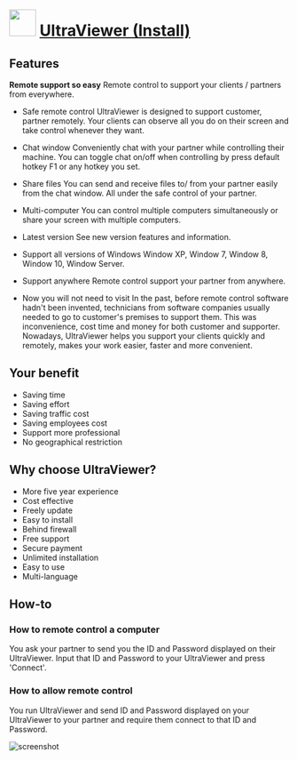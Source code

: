 ﻿# <img src="https://cdn.jsdelivr.net/gh/chtof/chocolatey-packages/automatic/ultraviewer.install/ultraviewer.install.png" width="48" height="48"/> [UltraViewer (Install)](https://chocolatey.org/packages/ultraviewer.install)

## Features

**Remote support so easy**
Remote control to support your clients / partners from everywhere.

- Safe remote control
UltraViewer is designed to support customer, partner remotely. Your clients can observe all you do on their screen and take control whenever they want.

- Chat window
Conveniently chat with your partner while controlling their machine. You can toggle chat on/off when controlling by press default hotkey F1 or any hotkey you set.

- Share files
You can send and receive files to/ from your partner easily from the chat window. All under the safe control of your partner.

- Multi-computer
You can control multiple computers simultaneously or share your screen with multiple computers.

- Latest version
See new version features and information.

- Support all versions of Windows
Window XP, Window 7, Window 8, Window 10, Window Server.

- Support anywhere
Remote control support your partner from anywhere.

- Now you will not need to visit
In the past, before remote control software hadn't been invented, technicians from software companies usually needed to go to customer's premises to support them. This was inconvenience, cost time and money for both customer and supporter. Nowadays, UltraViewer helps you support your clients quickly and remotely, makes your work easier, faster and more convenient.

## Your benefit

- Saving time
- Saving effort
- Saving traffic cost
- Saving employees cost
- Support more professional
- No geographical restriction

## Why choose UltraViewer?

- More five year experience
- Cost effective
- Freely update
- Easy to install
- Behind firewall
- Free support
- Secure payment
- Unlimited installation
- Easy to use
- Multi-language

## How-to

### How to remote control a computer
You ask your partner to send you the ID and Password displayed on their UltraViewer. Input that ID and Password to your UltraViewer and press 'Connect'. 

### How to allow remote control
You run UltraViewer and send ID and Password displayed on your UltraViewer to your partner and require them connect to that ID and Password.

![screenshot](https://cdn.jsdelivr.net/gh/chtof/chocolatey-packages/automatic/ultraviewer.install/screenshot.png)